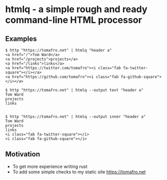 # htmlq - a simple rough and ready command-line HTML processor

## Examples

```shell
$ http "https://tomafro.net" | htmlq "header a"
<a href="/">Tom Ward</a>
<a href="/projects">projects</a>
<a href="/links">links</a>
<a href="https://twitter.com/tomafro"><i class="fab fa-twitter-square"></i></a>
<a href="https://github.com/tomafro"><i class="fab fa-github-square"></i></a>
```

```shell
$ http "https://tomafro.net" | htmlq --output text "header a"
Tom Ward
projects
links


```

```shell
$ http "https://tomafro.net" | htmlq --output inner "header a"
Tom Ward
projects
links
<i class="fab fa-twitter-square"></i>
<i class="fab fa-github-square"></i>
```

## Motivation

* To get more experience writing rust
* To add some simple checks to my static site https://tomafro.net

